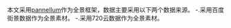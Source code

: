 本文采用[pannellum](https://github.com/mpetroff/pannellum)作为全景框架，数据主要采用以下两个数据来源。
-.采用百度街景数据作为全景素材。
-.采用720云数据作为全景素材。
